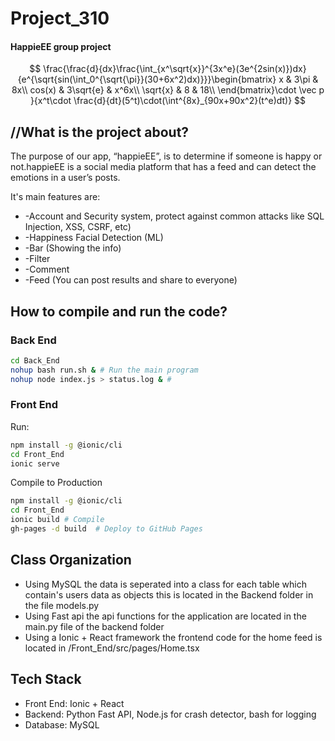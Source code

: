 # Project_310
#### HappieEE group project ####
$$
\frac{\frac{d}{dx}\frac{\int_{x^\sqrt{x}}^{3x^e}(3e^{2sin(x)})dx}{e^{\sqrt{sin(\int_0^{\sqrt{\pi}}(30+6x^2)dx)}}}\begin{bmatrix}
x & 3\pi & 8x\\
cos(x) & 3\sqrt{e} & x^6x\\
\sqrt{x} & 8 & 18\\
\end{bmatrix}\cdot \vec p }{x^t\cdot \frac{d}{dt}(5^t)\cdot(\int^{8x}_{90x+90x^2}(t^e)dt)}
$$

## //What is the project about? ###
The purpose of our app, “happieEE”, is to determine if someone is happy or not.happieEE is a social media platform 
that has a feed and can detect the emotions in a user’s posts.

It's main features are:
  * -Account and Security system, protect against common attacks like SQL Injection, XSS, CSRF, etc)
  * -Happiness Facial Detection (ML)
  * -Bar (Showing the info)
  * -Filter 
  * -Comment 
  * -Feed (You can post results and share to everyone)


## How to compile and run the code?
### Back End
```bash
cd Back_End
nohup bash run.sh & # Run the main program
nohup node index.js > status.log & # 
```

### Front End
Run:
```bash
npm install -g @ionic/cli
cd Front_End
ionic serve
```

Compile to Production 
```bash
npm install -g @ionic/cli
cd Front_End
ionic build # Compile
gh-pages -d build  # Deploy to GitHub Pages
```
## Class Organization
- Using MySQL the data is seperated into a class for each table which contain's users data as objects
  this is located in the Backend folder in the file models.py
- Using Fast api the api functions for the application are located in the main.py file of the backend folder
- Using a Ionic + React framework the frontend code for the home feed is located in /Front_End/src/pages/Home.tsx


## Tech Stack
- Front End: Ionic + React 
- Backend: Python Fast API, Node.js for crash detector, bash for logging
- Database: MySQL



